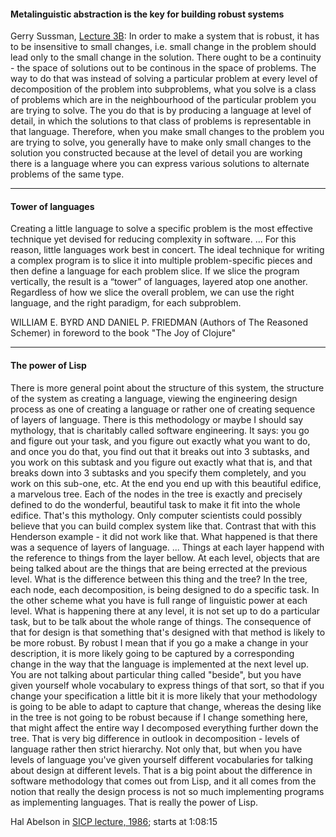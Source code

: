 #### Metalinguistic abstraction is the key for building robust systems ####

Gerry Sussman, [Lecture 3B](https://www.youtube.com/watch?v=X21cKVtGvYk): In order to make a system that is robust, it has to be insensitive to small changes, i.e. small change in the problem should lead only to the small change in the solution. There ought to be a continuity - the space of solutions out to be continous in the space of problems. The way to do that was instead of solving a particular problem at every level of decomposition of the problem into subproblems, what you solve is a class of problems which are in the neighbourhood of the particular problem you are trying to solve. The you do that is by producing a language at level of detail, in which the solutions to that class of problems is representable in that language. Therefore, when you make small changes to the problem you are trying to solve, you generally have to make only small changes to the solution you constructed because at the level of detail you are working there is a language where you can express various solutions to alternate problems of the same type.

---

#### Tower of languages ####

Creating a little language to solve a specific problem is the most effective 
technique yet devised for reducing complexity in software. ... For this reason, 
little languages work best in concert. The ideal technique for writing a 
complex program is to slice it into multiple problem-specific pieces and then
define a language for each problem slice. If we slice the program vertically, 
the result is a “tower” of languages, layered atop one another. Regardless 
of how we slice the overall problem, we can use the right language, and 
the right paradigm, for each subproblem.

 WILLIAM E. BYRD AND DANIEL P. FRIEDMAN (Authors of The Reasoned Schemer) in foreword to the book "The Joy of Clojure"
 
 ---

#### The power of Lisp ####

There is more general point about the structure of this system, the structure of the system as creating a language, viewing the engineering design process as one of creating a language or rather one of creating sequence of layers of language. There is this methodology or maybe I should say mythology, that is charitably called software engineering. It says: you go and figure out your task, and you figure out exactly what you want to do, and once you do that, you find out that it breaks out into 3 subtasks, and you work on this subtask and you figure out exactly what that is, and that breaks down into 3 subtasks and you specify them completely, and you work on this sub-one, etc. At the end you end up with this beautiful edifice, a marvelous tree. Each of the nodes in the tree is exactly and precisely defined to do the wonderful, beautiful task to make it fit into the whole edifice. That's this mythology. Only computer scientists could possibly believe that you can build complex system like that. Contrast that with this Henderson example - it did not work like that. What happened is that there was a sequence of layers of language. ... Things at each layer happend with the reference to things from the layer bellow. At each level, objects that are being talked about are the things that are being errected at the previous level. What is the difference between this thing and the tree? In the tree, each node, each decomposition, is being designed to do a specific task. In the other scheme what you have is full range of linguistic power at each level. What is happening there at any level, it is not set up to do a particular task, but to be talk about the whole range of things. The consequence of that for design is that something that's designed with that method is likely to be more robust. By robust I mean that if you go a make a change in your description, it is more likely going to be captured by a corresponding change in the way that the language is implemented at the next level up. You are not talking about particular thing called "beside", but you have given yourself whole vocabulary to express things of that sort, so that if you change your specification a little bit it is more likely that your methodology is going to be able to adapt to capture that change, whereas the desing like in the tree is not going to be robust because if I change something here, that might affect the entire way I decomposed everything further down the tree. That is very big difference in outlook in decomposition - levels of language rather then strict hierarchy. Not only that, but when you have levels of language you've given yourself different vocabularies for talking about design at different levels. That is a big point about the difference in software methodology that comes out from Lisp, and it all comes from the notion that really the design process is not so much implementing programs as implementing languages. That is really the power of Lisp.  

Hal Abelson in [SICP lecture, 1986](https://www.youtube.com/watch?v=2QgZVYI3tDs&index=5&list=PL8FE88AA54363BC46); starts at 1:08:15  

